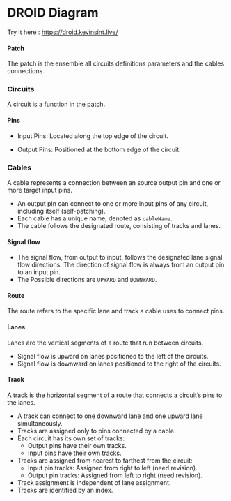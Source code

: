 # DROID Diagram

Try it here : https://droid.kevinsint.live/

#### Patch

The patch is the ensemble all circuits definitions parameters and the cables connections.

### Circuits

A circuit is a function in the patch.

#### Pins

- Input Pins: Located along the top edge of the circuit.

- Output Pins: Positioned at the bottom edge of the circuit.

### Cables

A cable represents a connection between an source output pin and one or more target input pins.

- An output pin can connect to one or more input pins of any circuit, including itself (self-patching).
- Each cable has a unique name, denoted as `cableName`.
- The cable follows the designated route, consisting of tracks and lanes.

#### Signal flow

- The signal flow, from output to input, follows the designated lane signal flow directions.
The direction of signal flow is always from an output pin to an input pin.
- The Possible directions are `UPWARD` and `DOWNWARD`.

#### Route

The route refers to the specific lane and track a cable uses to connect pins.

#### Lanes

Lanes are the vertical segments of a route that run between circuits.

- Signal flow is upward on lanes positioned to the left of the circuits.
- Signal flow is downward on lanes positioned to the right of the circuits.

#### Track

A track is the horizontal segment of a route that connects a circuit’s pins to the lanes.

- A track can connect to one downward lane and one upward lane simultaneously.
- Tracks are assigned only to pins connected by a cable.
- Each circuit has its own set of tracks:
  - Output pins have their own tracks.
  - Input pins have their own tracks.
- Tracks are assigned from nearest to farthest from the circuit:
  - Input pin tracks: Assigned from right to left (need revision).
  - Output pin tracks: Assigned from left to right (need revision).
- Track assignment is independent of lane assignment.
- Tracks are identified by an index.



